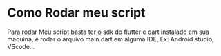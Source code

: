 # Como Rodar meu script

Para rodar Meu script basta ter o sdk do flutter e dart instalado em sua maquina, e rodar o arquivo main.dart em alguma IDE, Ex: Android studio, VScode...